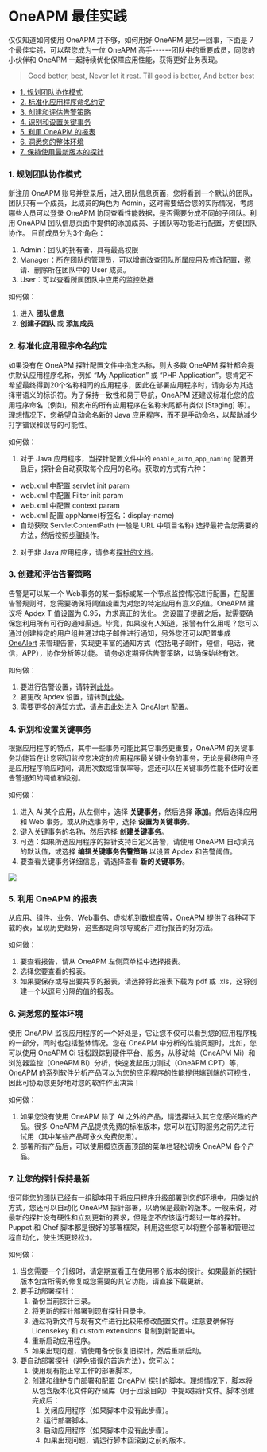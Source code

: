 # OneAPM 最佳实践

仅仅知道如何使用 OneAPM 并不够，如何用好 OneAPM 是另一回事，下面是 7 个最佳实践，可以帮您成为一位 OneAPM 高手------团队中的重要成员，同您的小伙伴和 OneAPM 一起持续优化保障应用性能，获得更好业务表现。

> Good better, best, Never let it rest. Till good is better, And better best

* [1. 规划团队协作模式](#1)
* [2. 标准化应用程序命名约定](#2)
* [3. 创建和评估告警策略](#3)
* [4. 识别和设置关键事务](#4)
* [5. 利用 OneAPM 的报表](#5)
* [6. 洞悉您的整体环境](#6)
* [7. 保持使用最新版本的探针](#7)

### <span id="1">1. 规划团队协作模式</span>

新注册 OneAPM 账号并登录后，进入团队信息页面，您将看到一个默认的团队，团队只有一个成员，此成员的角色为 Admin，这时需要结合您的实际情况，考虑哪些人员可以登录 OneAPM 协同查看性能数据，是否需要分成不同的子团队。利用 OneAPM 团队信息页面中提供的添加成员、子团队等功能进行配置，方便团队协作。
目前成员分为3个角色：

1. Admin：团队的拥有者，具有最高权限
2. Manager：所在团队的管理员，可以增删改查团队所属应用及修改配置，邀请、删除所在团队中的 User 成员。
3. User：可以查看所属团队中应用的监控数据

如何做：

1. 进入 **团队信息**
2. **创建子团队** 或 **添加成员**

### <span id="2">2. 标准化应用程序命名约定</span>

如果没有在 OneAPM 探针配置文件中指定名称，则大多数 OneAPM 探针都会提供默认应用程序名称，例如 “My Application” 或 “PHP Application”。您肯定不希望最终得到20个名称相同的应用程序，因此在部署应用程序时，请务必为其选择带语义的标识符。为了保持一致性和易于导航，OneAPM 还建议标准化您的应用程序命名（例如，预发布的所有应用程序在名称末尾都有类似 [Staging] 等）。理想情况下，您希望自动命名新的 Java 应用程序，而不是手动命名，以帮助减少打字错误和误导的可能性。

如何做：

1. 对于 Java 应用程序，当探针配置文件中的 `enable_auto_app_naming` 配置开启后，探针会自动获取每个应用的名称。获取的方式有六种：
  * web.xml 中配置 servlet init param
  * web.xml 中配置 Filter init param
  * web.xml 中配置 context param
  * web.xml 配置 appName(标签名：display-name)
  * 自动获取 ServletContentPath (一般是 URL 中项目名称)
选择最符合您需要的方法，然后按照[步骤](http://docs-ai.oneapm.com/qa/java/automatic-application-naming.html)操作。
2. 对于非 Java 应用程序，请参考[探针的文档](http://docs-ai.oneapm.com/agent/)。

### <span id="3">3. 创建和评估告警策略</span>

告警是可以某一个 Web事务的某一指标或某一个节点监控情况进行配置，在配置告警规则时，您需要确保将阈值设置为对您的特定应用有意义的值。OneAPM 建议将 Apdex T 值设置为 0.95，力求真正的优化。
您设置了提醒之后，就需要确保您利用所有可行的通知渠道。毕竟，如果没有人知道，报警有什么用呢？您可以通过创建特定的用户组并通过电子邮件进行通知，另外您还可以配置集成 [OneAlert](http://www.onealert.com/index.html) 来管理告警，实现更丰富的通知方式（包括电子邮件，短信，电话，微信，APP），协作分析等功能。
请务必定期评估告警策略，以确保始终有效。

如何做：

1. 要进行告警设置，请转到[此处](http://docs-ai.oneapm.com/book/Alert/alert_index.html)。
2. 要更改 Apdex 设置，请转到[此处](http://docs-ai.oneapm.com/book/systemSet/alarmPolicy.html)。
3. 需要更多的通知方式，请点击[此处](http://wiki.110monitor.com/services/notification.html)进入 OneAlert 配置。

### <span id="4">4. 识别和设置关键事务</span>

根据应用程序的特点，其中一些事务可能比其它事务更重要，OneAPM 的关键事务功能旨在让您密切监控您决定的应用程序最关键业务的事务，无论是最终用户还是应用程序响应时间，调用次数或错误率等。您还可以在关键事务性能不佳时设置告警通知的阈值和级别。

如何做：

1. 进入 Ai 某个应用，从左侧中，选择 **关键事务**，然后选择 **添加**。然后选择应用和 Web 事务。或从所选事务中，选择 **设置为关键事务**。
2. 键入关键事务的名称，然后选择 **创建关键事务**。
3. 可选：如果所选应用程序的探针支持自定义告警，请使用 OneAPM 自动填充的默认值，或选择 **编辑关键事务告警策略** 以设置 Apdex 和告警阈值。
4. 要查看关键事务详细信息，请选择查看 **新的关键事务**。

![](/images/bestpractice01.jpg)

### <span id="5">5. 利用 OneAPM 的报表</span>

从应用、组件、业务、Web事务、虚拟机到数据库等，OneAPM 提供了各种可下载的表，呈现历史趋势，这些都是向领导或客户进行报告的好方法。

如何做：

1. 要查看报告，请从 OneAPM 左侧菜单栏中选择报表。
2. 选择您要查看的报表。
3. 如果要保存或导出要共享的报表，请选择将此报表下载为 pdf 或 .xls，这将创建一个以逗号分隔的值的报表。

### <span id="6">6. 洞悉您的整体环境</span>

使用 OneAPM 监视应用程序的一个好处是，它让您不仅可以看到您的应用程序栈的一部分，同时也包括整体情况。您在 OneAPM 中分析的性能问题时，比如，您可以使用 OneAPM Ci 轻松跟踪到硬件平台、服务，从移动端（OneAPM Mi）和浏览器监控（OneAPM Bi）分析，快速发起压力测试（OneAPM CPT）等，OneAPM 的系列软件分析产品可以为您的应用程序的性能提供端到端的可视性，因此可协助您更好地对您的软件作出决策！

如何做：

1. 如果您没有使用 OneAPM 除了 Ai 之外的产品，请选择进入其它您感兴趣的产品。很多 OneAPM 产品提供免费的标准版本，您可以在订购服务之前先进行试用（其中某些产品可永久免费使用）。
2. 部署所有产品后，可以使用概览页面顶部的菜单栏轻松切换 OneAPM 各个产品。

### <span id="7">7. 让您的探针保持最新</span>

很可能您的团队已经有一组脚本用于将应用程序升级部署到您的环境中。用类似的方式，您还可以自动化 OneAPM 探针部署，以确保是最新的版本。一般来说，对最新的探针没有硬性和立刻更新的要求，但是您不应该运行超过一年的探针。 Puppet 和 Chef 脚本都是很好的部署框架，利用这些您可以将整个部署和管理过程自动化，使生活更轻松:)。

如何做：

1. 当您需要一个升级时，请定期查看正在使用哪个版本的探针。如果最新的探针版本包含所需的修复或您需要的其它功能，请直接下载更新。
2. 要手动部署探针：
    1. 备份当前探针目录。
	2. 将更新的探针部署到现有探针目录中。
	3. 通过将新文件与现有文件进行比较来修改配置文件。注意要确保将 Licensekey 和 custom extensions 复制到新配置中。
	4. 重新启动应用程序。
	5. 如果出现问题，请使用备份恢复旧探针，然后重新启动。
3. 要自动部署探针（避免错误的首选方法），您可以：
    1. 使用现有能正常工作的部署脚本。
    2. 创建和维护专门部署和配置 OneAPM 探针的脚本。理想情况下，脚本将从包含版本化文件的存储库（用于回滚目的）中提取探针文件。脚本创建完成后：
        1.  关闭应用程序（如果脚本中没有此步骤）。
        2. 运行部署脚本。
        3. 启动应用程序（如果脚本中没有此步骤）。
        4. 如果出现问题，请运行脚本回滚到之前的版本。
